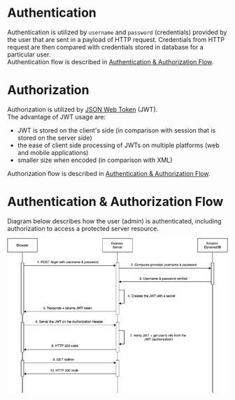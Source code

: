 # Authentication
Authentication is utilized by `username` and `password` (credentials) provided by the user that are sent in a payload of HTTP request. Credentials from HTTP request are then compared with credentials stored in database for a particular user.\
Authentication flow is described in [Authentication & Authorization Flow](Authentication-&-Authorization-Flow).

# Authorization
Authorization is utilized by [JSON Web Token](https://jwt.io/introduction) (JWT).\
The advantage of JWT usage are:
- JWT is stored on the client's side (in comparison with session that is stored on the server side)
- the ease of client side processing of JWTs on multiple platforms (web and mobile applications)
- smaller size when encoded (in comparison with XML)

Authorization flow is described in [Authentication & Authorization Flow](Authentication-&-Authorization-Flow).

# Authentication & Authorization Flow
Diagram below describes how the user (admin) is authenticated, including authorization to access a protected server resource.


![A&A-flow](../diagrams/authentication-flow/A&A-flow.png)

